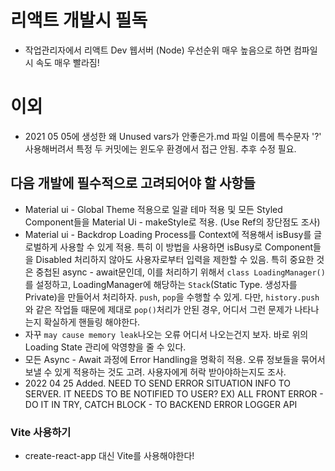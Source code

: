 # 리액트 개발시 필독
* 작업관리자에서 리액트 Dev 웹서버 (Node) 우선순위 매우 높음으로 하면 컴파일시 속도 매우 빨라짐!

# 이외
* 2021 05 05에 생성한 왜 Unused vars가 안좋은가.md 파일 이름에 특수문자 '?' 사용해버려서 특정 두 커밋에는 윈도우 환경에서 접근 안됨. 추후 수정 필요.

## 다음 개발에 필수적으로 고려되어야 할 사항들
* Material ui - Global Theme 적용으로 일괄 테마 적용 및 모든 Styled Component들을 Material Ui - makeStyle로 적용. (Use Ref의 장단점도 조사)
* Material ui - Backdrop Loading Process를 Context에 적용해서 isBusy를 글로벌하게 사용할 수 있게 적용. 특히 이 방법을 사용하면 isBusy로 Component들을 Disabled 처리하지 않아도 사용자로부터 입력을 제한할 수 있음. 특히 중요한 것은 중첩된 async - await문인데, 이를 처리하기 위해서 `class LoadingManager()`를 설정하고, LoadingManager에 해당하는 `Stack`(Static Type. 생성자를 Private)을 만들어서 처리하자. `push`, `pop`을 수행할 수 있게. 다만, `history.push`와 같은 작업들 때문에 제대로 `pop()`처리가 안된 경우, 어디서 그런 문제가 나타나는지 확실하게 핸들링 해야한다.
* 자꾸 `may cause memory leak`나오는 오류 어디서 나오는건지 보자. 바로 위의 Loading State 관리에 악영향을 줄 수 있다.
* 모든 Async - Await 과정에 Error Handling을 명확히 적용. 오류 정보들을 묶어서 보낼 수 있게 적용하는 것도 고려. 사용자에게 허락 받아야하는지도 조사.
* 2022 04 25 Added. NEED TO SEND ERROR SITUATION INFO TO SERVER. IT NEEDS TO BE NOTIFIED TO USER? EX) ALL FRONT ERROR - DO IT IN TRY, CATCH BLOCK - TO BACKEND ERROR LOGGER API
### Vite 사용하기
* create-react-app 대신 Vite를 사용해야한다!